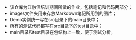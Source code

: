 - 该仓库为江融信培训期间所做的作业，包括笔记和代码两部分；
- images文件夹用来存放Markdown笔记所用到的图片；
- Demo实例统一写在src目录下的main目录中；
- 所有的测试代码都写在src目录下的test目录中；
- main目录和test目录在包结构上一致，便于测试分析。

